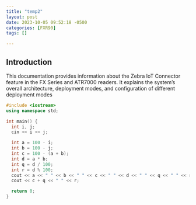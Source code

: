 ```yaml
---
title: "temp2"
layout: post
date: 2023-10-05 09:52:18 -0500
categories: [FXR90]
tags: []

---
```




## Introduction
This documentation provides information about the Zebra IoT Connector feature in the FX Series and ATR7000 readers. It explains the system’s overall architecture, deployment modes, and configuration of different deployment modes

```cpp
#include <iostream>
using namespace std;

int main() {
  int i, j;
  cin >> i >> j;

  int a = 100 - i;
  int b = 100 - j;
  int c = 100 - (a + b);
  int d = a * b;
  int q = d / 100;
  int r = d % 100;
  cout << a << " " << b << " " << c << " " << d << " " << q << " " << r << "\n";
  cout << c + q << " " << r;

  return 0;
}
```